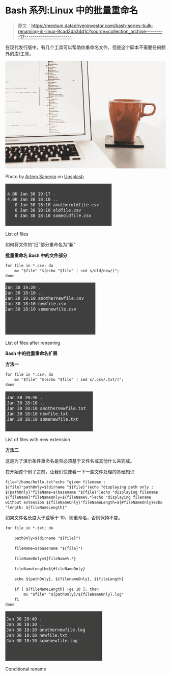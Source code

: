 # Bash 系列:Linux 中的批量重命名

> 原文：<https://medium.datadriveninvestor.com/bash-series-bulk-renaming-in-linux-9cad3da34d1c?source=collection_archive---------17----------------------->

在现代发行版中，有几个工具可以帮助你重命名文件，但是这个脚本不需要任何额外的库/工具。

![](img/5c14cdc3c7fb6acfe0734c662389da94.png)

Photo by [Artem Sapegin](https://unsplash.com/@sapegin?utm_source=unsplash&utm_medium=referral&utm_content=creditCopyText) on [Unsplash](https://unsplash.com/s/photos/bash-script?utm_source=unsplash&utm_medium=referral&utm_content=creditCopyText)

![](img/d0d74b9bb892673b3e278dfb6c711935.png)

List of files

如何将文件的“旧”部分重命名为“新”

**批量重命名 Bash 中的文件部分**

```
for file in *.csv; do 
    mv "$file" "$(echo "$file" | sed s/old/new/)";
done
```

![](img/09570a3e0f06bfb45cafe1a4f5ce6a27.png)

List of files after renaming

**Bash 中的批量重命名扩展**

**方法一**

```
for file in *.csv; do 
    mv "$file" "$(echo "$file" | sed s/.csv/.txt/)";
done
```

![](img/314822909719db145cf446cbc11bd1df.png)

List of files with new extension

**方法二**

这是为了演示条件重命名是否必须基于文件名或其他什么来完成。

在开始这个例子之前，让我们快速看一下一些文件处理的基础知识

```
file="/home/hello.txt"echo "given filename : ${file}"pathOnly=$(dirname "${file}")echo "displaying path only : ${pathOnly}"fileName=$(basename "${file}")echo "displaying filename ${fileName}"fileNameOnly=${fileName%.*}echo "displaying filename without extension ${fileNameOnly}"fileNameLength=${#fileNameOnly}echo "length: ${fileNameLength}"
```

如果文件名长度大于或等于 10，则重命名，否则保持不变。

```
for file in *.txt; do 

    pathOnly=$(dirname "${file}")

    fileName=$(basename "${file}")

    fileNameOnly=${fileName%.*}

    fileNameLength=${#fileNameOnly}

    echo ${pathOnly}, ${filenameOnly}, ${fileLength}

    if [ ${fileNameLength} -ge 10 ]; then
        mv "$file" "${pathOnly}/${fileNameOnly}.log"
    fi
done
```

![](img/1b796c823b90042f740e8e40911eba61.png)

Conditional rename